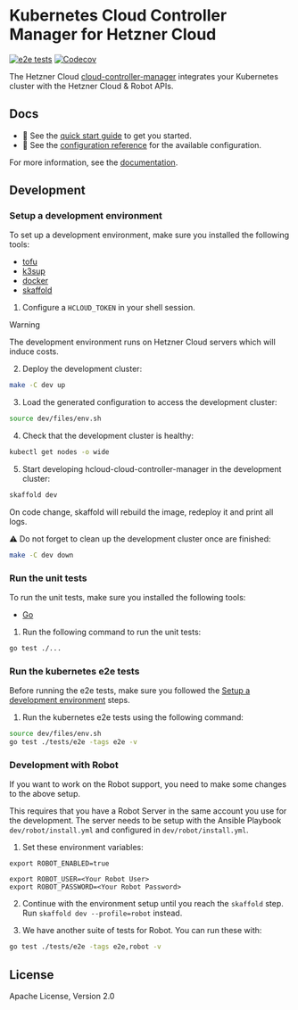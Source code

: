 # Kubernetes Cloud Controller Manager for Hetzner Cloud

[![e2e tests](https://github.com/hetznercloud/hcloud-cloud-controller-manager/actions/workflows/test_e2e.yml/badge.svg)](https://github.com/hetznercloud/hcloud-cloud-controller-manager/actions/workflows/test_e2e.yml)
[![Codecov](https://codecov.io/github/hetznercloud/hcloud-cloud-controller-manager/graph/badge.svg?token=Q7pbOoyVpj)](https://codecov.io/github/hetznercloud/hcloud-cloud-controller-manager/tree/main)

The Hetzner Cloud [cloud-controller-manager](https://kubernetes.io/docs/concepts/architecture/cloud-controller/) integrates your Kubernetes cluster with the Hetzner Cloud & Robot APIs.

## Docs

- :rocket: See the [quick start guide](docs/guides/quickstart.md) to get you started.
- :book: See the [configuration reference](docs/reference/README.md) for the available configuration.

For more information, see the [documentation](docs/).

## Development

### Setup a development environment

To set up a development environment, make sure you installed the following tools:

- [tofu](https://opentofu.org/)
- [k3sup](https://github.com/alexellis/k3sup)
- [docker](https://www.docker.com/)
- [skaffold](https://skaffold.dev/)

1. Configure a `HCLOUD_TOKEN` in your shell session.

> [!WARNING]
> The development environment runs on Hetzner Cloud servers which will induce costs.

2. Deploy the development cluster:

```sh
make -C dev up
```

3. Load the generated configuration to access the development cluster:

```sh
source dev/files/env.sh
```

4. Check that the development cluster is healthy:

```sh
kubectl get nodes -o wide
```

5. Start developing hcloud-cloud-controller-manager in the development cluster:

```sh
skaffold dev
```

On code change, skaffold will rebuild the image, redeploy it and print all logs.

⚠️ Do not forget to clean up the development cluster once are finished:

```sh
make -C dev down
```

### Run the unit tests

To run the unit tests, make sure you installed the following tools:

- [Go](https://go.dev/)

1. Run the following command to run the unit tests:

```sh
go test ./...
```

### Run the kubernetes e2e tests

Before running the e2e tests, make sure you followed the [Setup a development environment](#setup-a-development-environment) steps.

1. Run the kubernetes e2e tests using the following command:

```sh
source dev/files/env.sh
go test ./tests/e2e -tags e2e -v
```

### Development with Robot

If you want to work on the Robot support, you need to make some changes to the above setup.

This requires that you have a Robot Server in the same account you use for the development. The server needs to be setup with the Ansible Playbook `dev/robot/install.yml` and configured in `dev/robot/install.yml`.

1. Set these environment variables:

```shell
export ROBOT_ENABLED=true

export ROBOT_USER=<Your Robot User>
export ROBOT_PASSWORD=<Your Robot Password>
```

2. Continue with the environment setup until you reach the `skaffold` step. Run `skaffold dev --profile=robot` instead.

3. We have another suite of tests for Robot. You can run these with:

```sh
go test ./tests/e2e -tags e2e,robot -v
```

## License

Apache License, Version 2.0
